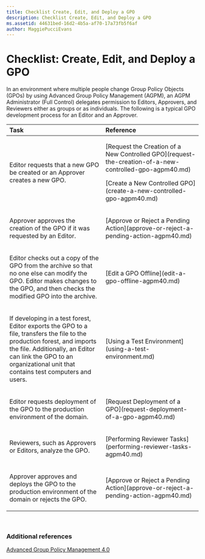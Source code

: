 ```yaml
---
title: Checklist Create, Edit, and Deploy a GPO
description: Checklist Create, Edit, and Deploy a GPO
ms.assetid: 44631bed-16d2-4b5a-af70-17a73fb5f6af
author: MaggiePucciEvans
---
```


# Checklist: Create, Edit, and Deploy a GPO


In an environment where multiple people change Group Policy Objects (GPOs) by using Advanced Group Policy Management (AGPM), an AGPM Administrator (Full Control) delegates permission to Editors, Approvers, and Reviewers either as groups or as individuals. The following is a typical GPO development process for an Editor and an Approver.

<table>
<colgroup>
<col width="50%" />
<col width="50%" />
</colgroup>
<thead>
<tr class="header">
<th align="left">Task</th>
<th align="left">Reference</th>
</tr>
</thead>
<tbody>
<tr class="odd">
<td align="left"><p>Editor requests that a new GPO be created or an Approver creates a new GPO.</p></td>
<td align="left"><p>[Request the Creation of a New Controlled GPO](request-the-creation-of-a-new-controlled-gpo-agpm40.md)</p>
<p>[Create a New Controlled GPO](create-a-new-controlled-gpo-agpm40.md)</p></td>
</tr>
<tr class="even">
<td align="left"><p>Approver approves the creation of the GPO if it was requested by an Editor.</p></td>
<td align="left"><p>[Approve or Reject a Pending Action](approve-or-reject-a-pending-action-agpm40.md)</p></td>
</tr>
<tr class="odd">
<td align="left"><p>Editor checks out a copy of the GPO from the archive so that no one else can modify the GPO. Editor makes changes to the GPO, and then checks the modified GPO into the archive.</p></td>
<td align="left"><p>[Edit a GPO Offline](edit-a-gpo-offline-agpm40.md)</p></td>
</tr>
<tr class="even">
<td align="left"><p>If developing in a test forest, Editor exports the GPO to a file, transfers the file to the production forest, and imports the file. Additionally, an Editor can link the GPO to an organizational unit that contains test computers and users.</p></td>
<td align="left"><p>[Using a Test Environment](using-a-test-environment.md)</p></td>
</tr>
<tr class="odd">
<td align="left"><p>Editor requests deployment of the GPO to the production environment of the domain.</p></td>
<td align="left"><p>[Request Deployment of a GPO](request-deployment-of-a-gpo-agpm40.md)</p></td>
</tr>
<tr class="even">
<td align="left"><p>Reviewers, such as Approvers or Editors, analyze the GPO.</p></td>
<td align="left"><p>[Performing Reviewer Tasks](performing-reviewer-tasks-agpm40.md)</p></td>
</tr>
<tr class="odd">
<td align="left"><p>Approver approves and deploys the GPO to the production environment of the domain or rejects the GPO.</p></td>
<td align="left"><p>[Approve or Reject a Pending Action](approve-or-reject-a-pending-action-agpm40.md)</p></td>
</tr>
</tbody>
</table>

 

### Additional references

[Advanced Group Policy Management 4.0](../agpm/advanced-group-policy-management-40.md)

 

 





